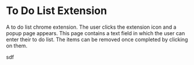 # To Do List Extension
A to do list chrome extension. The user clicks the extension icon and a popup page appears. This page contains a text field in which the user can enter their to do list. The items can be removed once completed by clicking on them. 

sdf
